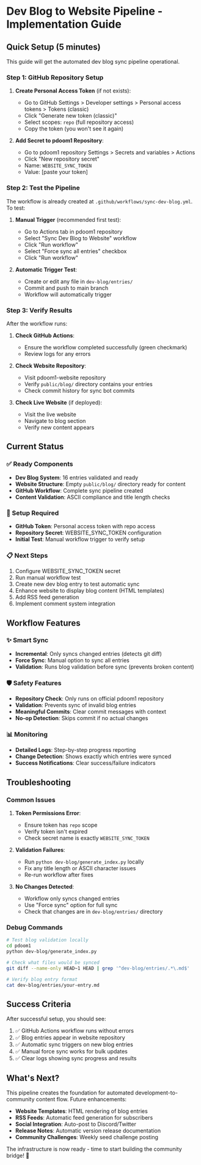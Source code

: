 # Dev Blog to Website Pipeline - Implementation Guide

## Quick Setup (5 minutes)

This guide will get the automated dev blog sync pipeline operational.

### Step 1: GitHub Repository Setup

1. **Create Personal Access Token** (if not exists):
   - Go to GitHub Settings > Developer settings > Personal access tokens > Tokens (classic)
   - Click "Generate new token (classic)"
   - Select scopes: `repo` (full repository access)
   - Copy the token (you won't see it again)

2. **Add Secret to pdoom1 Repository**:
   - Go to pdoom1 repository Settings > Secrets and variables > Actions
   - Click "New repository secret"
   - Name: `WEBSITE_SYNC_TOKEN`
   - Value: [paste your token]

### Step 2: Test the Pipeline

The workflow is already created at `.github/workflows/sync-dev-blog.yml`. To test:

1. **Manual Trigger** (recommended first test):
   - Go to Actions tab in pdoom1 repository
   - Select "Sync Dev Blog to Website" workflow
   - Click "Run workflow"
   - Select "Force sync all entries" checkbox
   - Click "Run workflow"

2. **Automatic Trigger Test**:
   - Create or edit any file in `dev-blog/entries/`
   - Commit and push to main branch
   - Workflow will automatically trigger

### Step 3: Verify Results

After the workflow runs:

1. **Check GitHub Actions**:
   - Ensure the workflow completed successfully (green checkmark)
   - Review logs for any errors

2. **Check Website Repository**:
   - Visit pdoom1-website repository
   - Verify `public/blog/` directory contains your entries
   - Check commit history for sync bot commits

3. **Check Live Website** (if deployed):
   - Visit the live website
   - Navigate to blog section
   - Verify new content appears

## Current Status

### ✅ Ready Components
- **Dev Blog System**: 16 entries validated and ready
- **Website Structure**: Empty `public/blog/` directory ready for content
- **GitHub Workflow**: Complete sync pipeline created
- **Content Validation**: ASCII compliance and title length checks

### 🔧 Setup Required
- **GitHub Token**: Personal access token with repo access
- **Repository Secret**: WEBSITE_SYNC_TOKEN configuration
- **Initial Test**: Manual workflow trigger to verify setup

### 📋 Next Steps
1. Configure WEBSITE_SYNC_TOKEN secret
2. Run manual workflow test
3. Create new dev blog entry to test automatic sync
4. Enhance website to display blog content (HTML templates)
5. Add RSS feed generation
6. Implement comment system integration

## Workflow Features

### ✨ Smart Sync
- **Incremental**: Only syncs changed entries (detects git diff)
- **Force Sync**: Manual option to sync all entries
- **Validation**: Runs blog validation before sync (prevents broken content)

### 🛡️ Safety Features
- **Repository Check**: Only runs on official pdoom1 repository
- **Validation**: Prevents sync of invalid blog entries
- **Meaningful Commits**: Clear commit messages with context
- **No-op Detection**: Skips commit if no actual changes

### 📊 Monitoring
- **Detailed Logs**: Step-by-step progress reporting
- **Change Detection**: Shows exactly which entries were synced
- **Success Notifications**: Clear success/failure indicators

## Troubleshooting

### Common Issues

1. **Token Permissions Error**:
   - Ensure token has `repo` scope
   - Verify token isn't expired
   - Check secret name is exactly `WEBSITE_SYNC_TOKEN`

2. **Validation Failures**:
   - Run `python dev-blog/generate_index.py` locally
   - Fix any title length or ASCII character issues
   - Re-run workflow after fixes

3. **No Changes Detected**:
   - Workflow only syncs changed entries
   - Use "Force sync" option for full sync
   - Check that changes are in `dev-blog/entries/` directory

### Debug Commands

```bash
# Test blog validation locally
cd pdoom1
python dev-blog/generate_index.py

# Check what files would be synced
git diff --name-only HEAD~1 HEAD | grep '^dev-blog/entries/.*\.md$'

# Verify blog entry format
cat dev-blog/entries/your-entry.md
```

## Success Criteria

After successful setup, you should see:

1. ✅ GitHub Actions workflow runs without errors
2. ✅ Blog entries appear in website repository
3. ✅ Automatic sync triggers on new blog entries
4. ✅ Manual force sync works for bulk updates
5. ✅ Clear logs showing sync progress and results

## What's Next?

This pipeline creates the foundation for automated development-to-community content flow. Future enhancements:

- **Website Templates**: HTML rendering of blog entries
- **RSS Feeds**: Automatic feed generation for subscribers
- **Social Integration**: Auto-post to Discord/Twitter
- **Release Notes**: Automatic version release documentation
- **Community Challenges**: Weekly seed challenge posting

The infrastructure is now ready - time to start building the community bridge! 🚀
